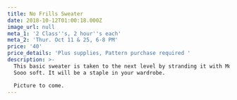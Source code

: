 ```yaml
---
title: No Frills Sweater
date: 2018-10-12T01:00:18.000Z
image_url: null
meta_1: '2 Class''s, 2 hour''s each'
meta_2: 'Thur. Oct 11 & 25, 6-8 PM'
price: '40'
price_details: 'Plus supplies, Pattern purchase required '
description: >-
  This basic sweater is taken to the next level by stranding it with Mohair.
  Sooo soft. It will be a staple in your wardrobe.

  Picture to come.
---
```



